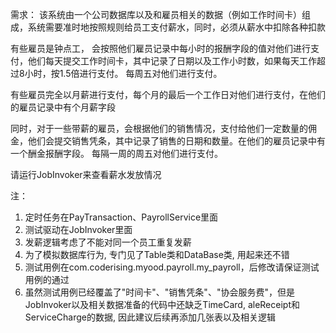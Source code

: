 需求：
该系统由一个公司数据库以及和雇员相关的数据（例如工作时间卡）组成，系统需要准时地按照规则给员工支付薪水，同时，必须从薪水中扣除各种扣款

有些雇员是钟点工， 会按照他们雇员记录中每小时的报酬字段的值对他们进行支付，他们每天提交工作时间卡，其中记录了日期以及工作小时数，如果每天工作超过8小时，按1.5倍进行支付。 每周五对他们进行支付。

有些雇员完全以月薪进行支付，每个月的最后一个工作日对他们进行支付，在他们的雇员记录中有个月薪字段

同时，对于一些带薪的雇员，会根据他们的销售情况，支付给他们一定数量的佣金，他们会提交销售凭条，其中记录了销售的日期和数量。在他们的雇员记录中有一个酬金报酬字段。 每隔一周的周五对他们进行支付。

请运行JobInvoker来查看薪水发放情况

注：
1. 定时任务在PayTransaction、PayrollService里面
2. 测试驱动在JobInvoker里面
3. 发薪逻辑考虑了不能对同一个员工重复发薪
4. 为了模拟数据库行为, 专门见了Table类和DataBase类, 用起来还不错
5. 测试用例在com.coderising.myood.payroll.my_payroll，后修改请保证测试用例的通过
6. 虽然测试用例已经覆盖了"时间卡"、"销售凭条"、"协会服务费"，但是JobInvoker以及相关数据准备的代码中还缺乏TimeCard, aleReceipt和ServiceCharge的数据, 因此建议后续再添加几张表以及相关逻辑